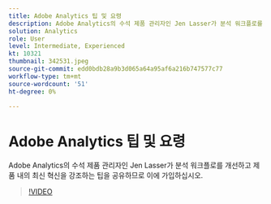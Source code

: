 ```yaml
---
title: Adobe Analytics 팁 및 요령
description: Adobe Analytics의 수석 제품 관리자인 Jen Lasser가 분석 워크플로를 개선하고 최신 혁신을 강조하는 팁을 공유합니다
solution: Analytics
role: User
level: Intermediate, Experienced
kt: 10321
thumbnail: 342531.jpeg
source-git-commit: edd0bdb28a9b3d065a64a95af6a216b747577c77
workflow-type: tm+mt
source-wordcount: '51'
ht-degree: 0%

---
```


# Adobe Analytics 팁 및 요령

Adobe Analytics의 수석 제품 관리자인 Jen Lasser가 분석 워크플로를 개선하고 제품 내의 최신 혁신을 강조하는 팁을 공유하므로 이에 가입하십시오.

>[!VIDEO](https://video.tv.adobe.com/v/342531/?quality=12&learn=on)
